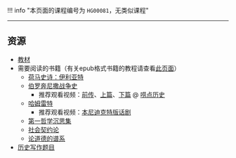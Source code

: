 !!! info "本页面的课程编号为 `HG00081`，无类似课程"

---
## 资源
- [教材](https://vercel-chi-kohl.vercel.app/lanzouyunapi.php?data=https://cqu-openlib.lanzout.com/iDOhz1wl5hre&redirect=1)  
- 需要阅读的书籍（有关epub格式书籍的教程请查看[此页面](../../技巧/关于epub文件.md)）  
    - [荷马史诗：伊利亚特](https://vercel-chi-kohl.vercel.app/lanzouyunapi.php?data=https://cqu-openlib.lanzout.com/ilUZm1wl5ira&redirect=1)  
    - [伯罗奔尼撒战争史](https://vercel-chi-kohl.vercel.app/lanzouyunapi.php?data=https://cqu-openlib.lanzout.com/ivXNk1wl53pi&redirect=1)  
        - 推荐观看视频：[前传](https://www.bilibili.com/video/BV1CP411Y7hk)、[上篇](https://www.bilibili.com/video/BV1W84y1D74w)、[下篇](https://www.bilibili.com/video/BV1xa4y1o7Fc) @ [唠点历史](https://space.bilibili.com/10698584)
    - [哈姆雷特](https://vercel-chi-kohl.vercel.app/lanzouyunapi.php?data=https://cqu-openlib.lanzout.com/i54Qw1wl53qj&redirect=1)  
        - 推荐观看视频：[本尼迪克特版话剧](https://www.bilibili.com/video/BV16T411Y7qN)
    - [第一哲学沉思集](https://vercel-chi-kohl.vercel.app/lanzouyunapi.php?data=https://cqu-openlib.lanzout.com/iebqc1wl5i8b&redirect=1)  
    - [社会契约论](https://vercel-chi-kohl.vercel.app/lanzouyunapi.php?data=https://cqu-openlib.lanzout.com/itw5O1wl5hyb&redirect=1)  
    - [论道德的谱系](https://vercel-chi-kohl.vercel.app/lanzouyunapi.php?data=https://cqu-openlib.lanzout.com/iEfNY1wl5mtg&redirect=1)  
- [历史写作题目](../../杂项/文明经典写作题目/文明经典B历史写作题目.md)  